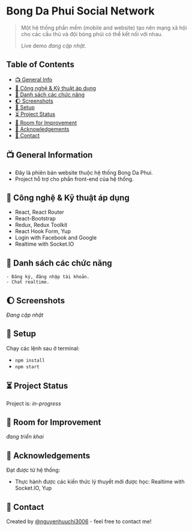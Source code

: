 # Bong Da Phui Social Network
> Một hệ thống phần mềm (mobile and website) tạo nên mạng xã hội cho các cầu thủ và đội bóng phủi có thể kết nối với nhau.
> 
> Live demo _đang cập nhật_.

## Table of Contents
* [📺 General Info](#📺-general-information)
* [🤳 Công nghệ & Kỹ thuật áp dụng](#technologies-used)
* [👏 Danh sách các chức năng](#features)
* [🌔 Screenshots](#screenshots)
* [🔧 Setup](#setup)
* [⏳ Project Status](#project-status)
* [🚀 Room for Improvement](#room-for-improvement)
* [👑 Acknowledgements](#acknowledgements)
* [💌 Contact](#contact)
<!-- * [License](#license) -->


## 📺 General Information
- Đây là phiên bản website thuộc hệ thống Bong Da Phui.
- Project hỗ trợ cho phần front-end của hệ thống.


## 🤳 Công nghệ & Kỹ thuật áp dụng
- React, React Router
- React-Bootstrap
- Redux, Redux Toolkit
- React Hook Form, Yup
- Login with Facebook and Google
- Realtime with Socket.IO


## 👏 Danh sách các chức năng

    - Đăng ký, đăng nhập tài khoản.
    - Chat realtime.


## 🌔 Screenshots
_Đang cập nhật_

## 🔧 Setup
Chạy các lệnh sau ở terminal:
- `npm install`
- `npm start`



## ⏳ Project Status
Project is: _in-progress_ 

## 🚀 Room for Improvement
_đang triển khai_


## 👑 Acknowledgements
Đạt được từ hệ thống:
- Thực hành được các kiến thức lý thuyết mới được học: Realtime with Socket.IO, Yup


## 💌 Contact
Created by [@nguyenhuuchi3006](https://www.facebook.com/chi.barca.5/) - feel free to contact me!



